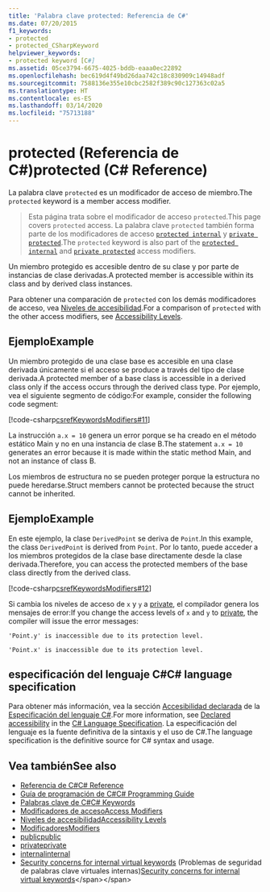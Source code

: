 ```yaml
---
title: 'Palabra clave protected: Referencia de C#'
ms.date: 07/20/2015
f1_keywords:
- protected
- protected_CSharpKeyword
helpviewer_keywords:
- protected keyword [C#]
ms.assetid: 05ce3794-6675-4025-bddb-eaaa0ec22892
ms.openlocfilehash: bec619d4f49bd26daa742c18c830909c14948adf
ms.sourcegitcommit: 7588136e355e10cbc2582f389c90c127363c02a5
ms.translationtype: HT
ms.contentlocale: es-ES
ms.lasthandoff: 03/14/2020
ms.locfileid: "75713188"
---
```

# <a name="protected-c-reference"></a><span data-ttu-id="d2834-102">protected (Referencia de C#)</span><span class="sxs-lookup"><span data-stu-id="d2834-102">protected (C# Reference)</span></span>

<span data-ttu-id="d2834-103">La palabra clave `protected` es un modificador de acceso de miembro.</span><span class="sxs-lookup"><span data-stu-id="d2834-103">The `protected` keyword is a member access modifier.</span></span>

 > <span data-ttu-id="d2834-104">Esta página trata sobre el modificador de acceso `protected`.</span><span class="sxs-lookup"><span data-stu-id="d2834-104">This page covers `protected` access.</span></span> <span data-ttu-id="d2834-105">La palabra clave `protected` también forma parte de los modificadores de acceso [`protected internal`](protected-internal.md) y [`private protected`](private-protected.md).</span><span class="sxs-lookup"><span data-stu-id="d2834-105">The `protected` keyword is also part of the [`protected internal`](protected-internal.md) and [`private protected`](private-protected.md) access modifiers.</span></span>

<span data-ttu-id="d2834-106">Un miembro protegido es accesible dentro de su clase y por parte de instancias de clase derivadas.</span><span class="sxs-lookup"><span data-stu-id="d2834-106">A protected member is accessible within its class and by derived class instances.</span></span>

<span data-ttu-id="d2834-107">Para obtener una comparación de `protected` con los demás modificadores de acceso, vea [Niveles de accesibilidad](accessibility-levels.md).</span><span class="sxs-lookup"><span data-stu-id="d2834-107">For a comparison of `protected` with the other access modifiers, see [Accessibility Levels](accessibility-levels.md).</span></span>

## <a name="example"></a><span data-ttu-id="d2834-108">Ejemplo</span><span class="sxs-lookup"><span data-stu-id="d2834-108">Example</span></span>

<span data-ttu-id="d2834-109">Un miembro protegido de una clase base es accesible en una clase derivada únicamente si el acceso se produce a través del tipo de clase derivada.</span><span class="sxs-lookup"><span data-stu-id="d2834-109">A protected member of a base class is accessible in a derived class only if the access occurs through the derived class type.</span></span> <span data-ttu-id="d2834-110">Por ejemplo, vea el siguiente segmento de código:</span><span class="sxs-lookup"><span data-stu-id="d2834-110">For example, consider the following code segment:</span></span>

[!code-csharp[csrefKeywordsModifiers#11](~/samples/snippets/csharp/VS_Snippets_VBCSharp/csrefKeywordsModifiers/CS/csrefKeywordsModifiers.cs#11)]

<span data-ttu-id="d2834-111">La instrucción `a.x = 10` genera un error porque se ha creado en el método estático Main y no en una instancia de clase B.</span><span class="sxs-lookup"><span data-stu-id="d2834-111">The statement `a.x = 10` generates an error because it is made within the static method Main, and not an instance of class B.</span></span>

<span data-ttu-id="d2834-112">Los miembros de estructura no se pueden proteger porque la estructura no puede heredarse.</span><span class="sxs-lookup"><span data-stu-id="d2834-112">Struct members cannot be protected because the struct cannot be inherited.</span></span>

## <a name="example"></a><span data-ttu-id="d2834-113">Ejemplo</span><span class="sxs-lookup"><span data-stu-id="d2834-113">Example</span></span>

<span data-ttu-id="d2834-114">En este ejemplo, la clase `DerivedPoint` se deriva de `Point`.</span><span class="sxs-lookup"><span data-stu-id="d2834-114">In this example, the class `DerivedPoint` is derived from `Point`.</span></span> <span data-ttu-id="d2834-115">Por lo tanto, puede acceder a los miembros protegidos de la clase base directamente desde la clase derivada.</span><span class="sxs-lookup"><span data-stu-id="d2834-115">Therefore, you can access the protected members of the base class directly from the derived class.</span></span>

[!code-csharp[csrefKeywordsModifiers#12](~/samples/snippets/csharp/VS_Snippets_VBCSharp/csrefKeywordsModifiers/CS/csrefKeywordsModifiers.cs#12)]  

<span data-ttu-id="d2834-116">Si cambia los niveles de acceso de `x` y `y` a [private](private.md), el compilador genera los mensajes de error:</span><span class="sxs-lookup"><span data-stu-id="d2834-116">If you change the access levels of `x` and `y` to [private](private.md), the compiler will issue the error messages:</span></span>

`'Point.y' is inaccessible due to its protection level.`

`'Point.x' is inaccessible due to its protection level.`

## <a name="c-language-specification"></a><span data-ttu-id="d2834-117">especificación del lenguaje C#</span><span class="sxs-lookup"><span data-stu-id="d2834-117">C# language specification</span></span>  

<span data-ttu-id="d2834-118">Para obtener más información, vea la sección [Accesibilidad declarada](~/_csharplang/spec/basic-concepts.md#declared-accessibility) de la [Especificación del lenguaje C#](/dotnet/csharp/language-reference/language-specification/introduction).</span><span class="sxs-lookup"><span data-stu-id="d2834-118">For more information, see [Declared accessibility](~/_csharplang/spec/basic-concepts.md#declared-accessibility) in the [C# Language Specification](/dotnet/csharp/language-reference/language-specification/introduction).</span></span> <span data-ttu-id="d2834-119">La especificación del lenguaje es la fuente definitiva de la sintaxis y el uso de C#.</span><span class="sxs-lookup"><span data-stu-id="d2834-119">The language specification is the definitive source for C# syntax and usage.</span></span>

## <a name="see-also"></a><span data-ttu-id="d2834-120">Vea también</span><span class="sxs-lookup"><span data-stu-id="d2834-120">See also</span></span>

- [<span data-ttu-id="d2834-121">Referencia de C#</span><span class="sxs-lookup"><span data-stu-id="d2834-121">C# Reference</span></span>](../index.md)
- [<span data-ttu-id="d2834-122">Guía de programación de C#</span><span class="sxs-lookup"><span data-stu-id="d2834-122">C# Programming Guide</span></span>](../../programming-guide/index.md)
- [<span data-ttu-id="d2834-123">Palabras clave de C#</span><span class="sxs-lookup"><span data-stu-id="d2834-123">C# Keywords</span></span>](index.md)
- [<span data-ttu-id="d2834-124">Modificadores de acceso</span><span class="sxs-lookup"><span data-stu-id="d2834-124">Access Modifiers</span></span>](access-modifiers.md)
- [<span data-ttu-id="d2834-125">Niveles de accesibilidad</span><span class="sxs-lookup"><span data-stu-id="d2834-125">Accessibility Levels</span></span>](accessibility-levels.md)
- [<span data-ttu-id="d2834-126">Modificadores</span><span class="sxs-lookup"><span data-stu-id="d2834-126">Modifiers</span></span>](index.md)
- [<span data-ttu-id="d2834-127">public</span><span class="sxs-lookup"><span data-stu-id="d2834-127">public</span></span>](public.md)
- [<span data-ttu-id="d2834-128">private</span><span class="sxs-lookup"><span data-stu-id="d2834-128">private</span></span>](private.md)
- [<span data-ttu-id="d2834-129">internal</span><span class="sxs-lookup"><span data-stu-id="d2834-129">internal</span></span>](internal.md)
- <span data-ttu-id="d2834-130">[Security concerns for internal virtual keywords](https://docs.microsoft.com/previous-versions/dotnet/netframework-4.0/heyd8kky(v=vs.100)) (Problemas de seguridad de palabras clave virtuales internas)</span><span class="sxs-lookup"><span data-stu-id="d2834-130">[Security concerns for internal virtual keywords](https://docs.microsoft.com/previous-versions/dotnet/netframework-4.0/heyd8kky(v=vs.100))</span></span>
